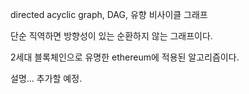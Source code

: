 directed acyclic graph, DAG, 유향 비사이클 그래프

단순 직역하면 방향성이 있는 순환하지 않는 그래프이다.

2세대 블록체인으로 유명한 ethereum에 적용된 알고리즘이다.

설명... 추가할 예정.

